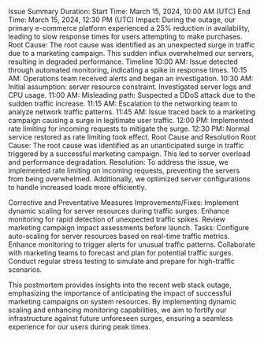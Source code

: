 Issue Summary
Duration:
Start Time: March 15, 2024, 10:00 AM (UTC)
End Time: March 15, 2024, 12:30 PM (UTC)
Impact:
During the outage, our primary e-commerce platform experienced a 25% reduction in availability, leading to slow response times for users attempting to make purchases.
Root Cause:
The root cause was identified as an unexpected surge in traffic due to a marketing campaign. This sudden influx overwhelmed our servers, resulting in degraded performance.
Timeline
10:00 AM:
Issue detected through automated monitoring, indicating a spike in response times.
10:15 AM:
Operations team received alerts and began an investigation.
10:30 AM:
Initial assumption: server resource constraint. Investigated server logs and CPU usage.
11:00 AM:
Misleading path: Suspected a DDoS attack due to the sudden traffic increase.
11:15 AM:
Escalation to the networking team to analyze network traffic patterns.
11:45 AM:
Issue traced back to a marketing campaign causing a surge in legitimate user traffic.
12:00 PM:
Implemented rate limiting for incoming requests to mitigate the surge.
12:30 PM:
Normal service restored as rate limiting took effect.
Root Cause and Resolution
Root Cause:
The root cause was identified as an unanticipated surge in traffic triggered by a successful marketing campaign. This led to server overload and performance degradation.
Resolution:
To address the issue, we implemented rate limiting on incoming requests, preventing the servers from being overwhelmed. Additionally, we optimized server configurations to handle increased loads more efficiently.

Corrective and Preventative Measures
Improvements/Fixes:
Implement dynamic scaling for server resources during traffic surges.
Enhance monitoring for rapid detection of unexpected traffic spikes.
Review marketing campaign impact assessments before launch.
Tasks:
Configure auto-scaling for server resources based on real-time traffic metrics.
Enhance monitoring to trigger alerts for unusual traffic patterns.
Collaborate with marketing teams to forecast and plan for potential traffic surges.
Conduct regular stress testing to simulate and prepare for high-traffic scenarios.

This postmortem provides insights into the recent web stack outage, emphasizing the importance of anticipating the impact of successful marketing campaigns on system resources. By implementing dynamic scaling and enhancing monitoring capabilities, we aim to fortify our infrastructure against future unforeseen surges, ensuring a seamless experience for our users during peak times.


